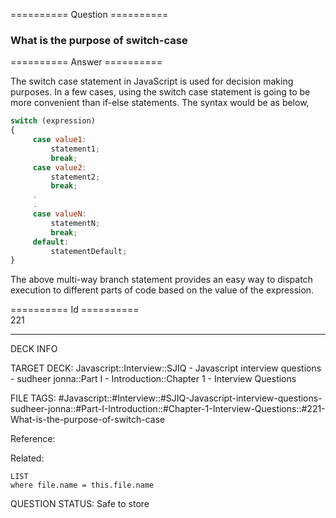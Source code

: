 ========== Question ==========  

### What is the purpose of switch-case  

========== Answer ==========  

The switch case statement in JavaScript is used for decision making purposes. In
a few cases, using the switch case statement is going to be more convenient than
if-else statements. The syntax would be as below,

```javascript
switch (expression)
{
     case value1:
         statement1;
         break;
     case value2:
         statement2;
         break;
     .
     .
     case valueN:
         statementN;
         break;
     default:
         statementDefault;
}
```

The above multi-way branch statement provides an easy way to dispatch execution
to different parts of code based on the value of the expression.

========== Id ==========  
221

---

DECK INFO

TARGET DECK: Javascript::Interview::SJIQ - Javascript interview questions - sudheer jonna::Part I - Introduction::Chapter 1 - Interview Questions

FILE TAGS: #Javascript::#Interview::#SJIQ-Javascript-interview-questions-sudheer-jonna::#Part-I-Introduction::#Chapter-1-Interview-Questions::#221-What-is-the-purpose-of-switch-case

Reference:

Related:

```dataview
LIST
where file.name = this.file.name
```

QUESTION STATUS: Safe to store
